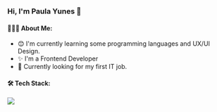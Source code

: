 ### Hi, I'm Paula Yunes 👋

<!--
**Paula2811/Paula2811** is a ✨ _special_ ✨ repository because its `README.md` (this file) appears on your GitHub profile.

Here are some ideas to get you started:

- 🔭 I’m currently working on ...
- 🌱 I’m currently learning ...
- 👯 I’m looking to collaborate on ...
- 🤔 I’m looking for help with ...
- 💬 Ask me about ...
- 📫 How to reach me: ...
- 😄 Pronouns: ...
- ⚡ Fun fact: ...
-->

#### 👨🏻‍💻 About Me:

- :blush:  I'm currently learning some programming languages and UX/UI Design.
- :sparkles: I'm a Frontend Developer 
- 💼 Currently looking for my first IT job.

#### 🛠 Tech Stack:
![ ](https://user-images.githubusercontent.com/87399576/184382323-6073ecc3-f8ba-4482-b601-95999eea14e8.png)



